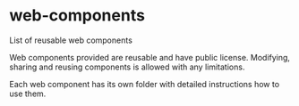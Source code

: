 # web-components

List of reusable web components 


Web components provided are reusable and have public license. Modifying, sharing and reusing components is allowed with any limitations. 


Each web component has its own folder with detailed instructions how to use them.
